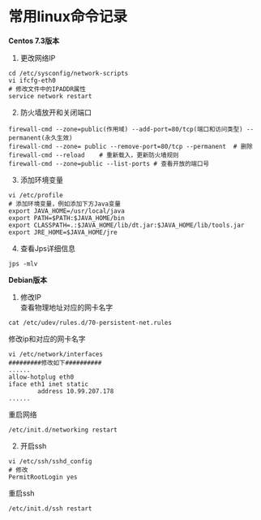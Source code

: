 # 常用linux命令记录

**Centos 7.3版本**
1. 更改网络IP
```
cd /etc/sysconfig/network-scripts
vi ifcfg-eth0
# 修改文件中的IPADDR属性
service network restart
```
2. 防火墙放开和关闭端口
```
firewall-cmd --zone=public(作用域) --add-port=80/tcp(端口和访问类型) --permanent(永久生效)
firewall-cmd --zone= public --remove-port=80/tcp --permanent  # 删除
firewall-cmd --reload    # 重新载入，更新防火墙规则
firewall-cmd --zone=public --list-ports # 查看开放的端口号
```
3. 添加环境变量
```
vi /etc/profile
# 添加环境变量，例如添加下方Java变量
export JAVA_HOME=/usr/local/java
export PATH=$PATH:$JAVA_HOME/bin
export CLASSPATH=.:$JAVA_HOME/lib/dt.jar:$JAVA_HOME/lib/tools.jar
export JRE_HOME=$JAVA_HOME/jre
```
4. 查看Jps详细信息
```
jps -mlv
```

**Debian版本**
1. 修改IP  
查看物理地址对应的网卡名字
```
cat /etc/udev/rules.d/70-persistent-net.rules
```
修改ip和对应的网卡名字
```
vi /etc/network/interfaces
#########修改如下##########
......
allow-hotplug eth0
iface eth1 inet static
        address 10.99.207.178
......
```
重启网络
```
/etc/init.d/networking restart
```
2. 开启ssh
```
vi /etc/ssh/sshd_config
# 修改
PermitRootLogin yes
```
重启ssh
```
/etc/init.d/ssh restart
```
